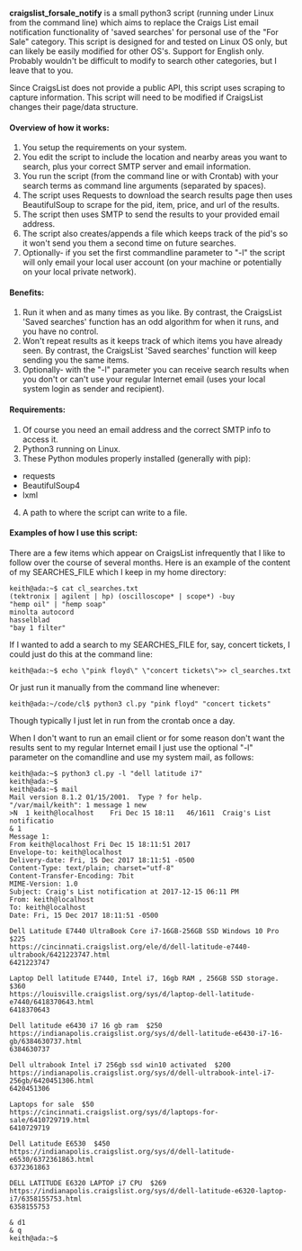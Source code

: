 **craigslist_forsale_notify** is a small python3 script (running under Linux from the command line) which aims to replace the Craigs List email notification functionality of 'saved searches' for personal use of the "For Sale" category. This script is designed for and tested on Linux OS only, but can likely be easily modified for other OS's. Support for English only. Probably wouldn't be difficult to modify to search other categories, but I leave that to you.

Since CraigsList does not provide a public API, this script uses scraping to capture information. This script will need to be modified if CraigsList changes their page/data structure.

#### Overview of how it works:
1. You setup the requirements on your system.
2. You edit the script to include the location and nearby areas you want to search, plus your correct SMTP server and email information.
3. You run the script (from the command line or  with Crontab) with your search terms as command line arguments (separated by spaces).
4. The script uses Requests to download the search results page then uses BeautifulSoup to scrape for the pid, item, price, and url of the results.
5. The script then uses SMTP to send the results to your provided email address.
6. The script also creates/appends a file which keeps track of the pid's so it won't send you them a second time on future searches.
7. Optionally- if you set the first commandline parameter to "-l" the script will only email your local user account (on your machine or potentially on your local private network).

#### Benefits:
1. Run it when and as many times as you like.  By contrast, the CraigsList 'Saved searches' function has an odd algorithm for when it runs, and you have no control.
2. Won't repeat results as it keeps track of which items you have already seen.  By contrast, the CraigsList 'Saved searches' function will keep sending you the same items.
3. Optionally- with the "-l" parameter you can receive search results when you don't or can't use your regular Internet email (uses your local system login as sender and recipient). 


#### Requirements:
1. Of course you need an email address and the correct SMTP info to access it.
2. Python3 running on Linux.
3. These Python modules properly installed (generally with pip):  
  * requests
  * BeautifulSoup4
  * lxml

4. A path to where the script can write to a file.

#### Examples of how I use this script:
There are a few items which appear on CraigsList infrequently that I like to follow over the course of several months. Here is an example of the content of my SEARCHES_FILE which I keep in my home directory:

```  
keith@ada:~$ cat cl_searches.txt
(tektronix | agilent | hp) (oscilloscope* | scope*) -buy
"hemp oil" | "hemp soap"
minolta autocord
hasselblad
"bay 1 filter"
```  
If I wanted to add a search to my SEARCHES_FILE for, say, concert tickets, I could just do this at the command line:

```
keith@ada:~$ echo \"pink floyd\" \"concert tickets\">> cl_searches.txt
```  

Or just run it manually from the command line whenever:
```  
keith@ada:~/code/cl$ python3 cl.py "pink floyd" "concert tickets"
```  

Though typically I just let in run from the crontab once a day.

When I don't want to run an email client or for some reason don't want the results sent to my regular Internet email I just use the  optional "-l" parameter on the comandline and use my system mail, as follows:

```
keith@ada:~$ python3 cl.py -l "dell latitude i7"
keith@ada:~$
keith@ada:~$ mail
Mail version 8.1.2 01/15/2001.  Type ? for help.
"/var/mail/keith": 1 message 1 new
>N  1 keith@localhost    Fri Dec 15 18:11   46/1611  Craig's List notificatio
& 1
Message 1:
From keith@localhost Fri Dec 15 18:11:51 2017
Envelope-to: keith@localhost
Delivery-date: Fri, 15 Dec 2017 18:11:51 -0500
Content-Type: text/plain; charset="utf-8"
Content-Transfer-Encoding: 7bit
MIME-Version: 1.0
Subject: Craig's List notification at 2017-12-15 06:11 PM
From: keith@localhost
To: keith@localhost
Date: Fri, 15 Dec 2017 18:11:51 -0500

Dell Latitude E7440 UltraBook Core i7-16GB-256GB SSD Windows 10 Pro  $225
https://cincinnati.craigslist.org/ele/d/dell-latitude-e7440-ultrabook/6421223747.html
6421223747

Laptop Dell latitude E7440, Intel i7, 16gb RAM , 256GB SSD storage.  $360
https://louisville.craigslist.org/sys/d/laptop-dell-latitude-e7440/6418370643.html
6418370643

Dell latitude e6430 i7 16 gb ram  $250
https://indianapolis.craigslist.org/sys/d/dell-latitude-e6430-i7-16-gb/6384630737.html
6384630737

Dell ultrabook Intel i7 256gb ssd win10 activated  $200
https://indianapolis.craigslist.org/sys/d/dell-ultrabook-intel-i7-256gb/6420451306.html
6420451306

Laptops for sale  $50
https://cincinnati.craigslist.org/sys/d/laptops-for-sale/6410729719.html
6410729719

Dell Latitude E6530  $450
https://indianapolis.craigslist.org/sys/d/dell-latitude-e6530/6372361863.html
6372361863

DELL LATITUDE E6320 LAPTOP i7 CPU  $269
https://indianapolis.craigslist.org/sys/d/dell-latitude-e6320-laptop-i7/6358155753.html
6358155753

& d1
& q
keith@ada:~$
```
